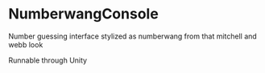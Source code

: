 # NumberwangConsole
Number guessing interface stylized as numberwang from that mitchell and webb look

Runnable through Unity
